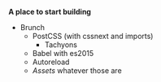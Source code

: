 **A place to start building**

* Brunch
  * PostCSS (with cssnext and imports)
    * Tachyons
  * Babel with es2015
  * Autoreload
  * _Assets_ whatever those are
